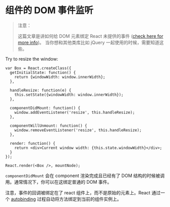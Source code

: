# 组件的 DOM 事件监听



> 注意：
>
> 这篇文章是讲如何给 DOM 元素绑定 React 未提供的事件 ([check here for more info](/react/docs/events.html))。 当你想和其他类库比如 jQuery 一起使用的时候，需要知道这些。

Try to resize the window:

```
var Box = React.createClass({
  getInitialState: function() {
    return {windowWidth: window.innerWidth};
  },

  handleResize: function(e) {
    this.setState({windowWidth: window.innerWidth});
  },

  componentDidMount: function() {
    window.addEventListener('resize', this.handleResize);
  },

  componentWillUnmount: function() {
    window.removeEventListener('resize', this.handleResize);
  },

  render: function() {
    return <div>Current window width: {this.state.windowWidth}</div>;
  }
});

React.render(<Box />, mountNode);
```


`componentDidMount` 会在 component 渲染完成且已经有了 DOM 结构的时候被调用。通常情况下，你可以在这绑定普通的 DOM 事件。


注意，事件的回调被绑定在了 react 组件上，而不是原始的元素上。React 通过一个 [autobinding](/react/docs/interactivity-and-dynamic-uis.html#under-the-hood-autobinding-and-event-delegation) 过程自动将方法绑定到当前的组件实例上。
